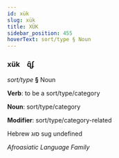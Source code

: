 ```yaml
---
id: xük
slug: xük
title: XÜK
sidebar_position: 455
hoverText: sort/type § Noun
---
```


### xük&emsp;<span kind="abugida">ɋ̑ʄ</span>

*sort/type* **§** Noun

**Verb**: to be a sort/type/category

**Noun**: sort/type/category

**Modifier**: sort/type/category-related

Hebrew סוּג sug undefined

*Afroasiatic Language Family*